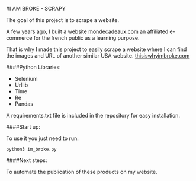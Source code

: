 #I AM BROKE - SCRAPY

The goal of this project is to scrape a website.

A few years ago, I built a website [mondecadeaux.com](mondecadeaux.com) an affiliated e-commerce for the french public as a learning purpose.

That is why I made this project to easily scrape a website where I can find the images and URL of another similar USA website. [thisiswhyimbroke.com](thisiswhyimbroke.com)

####Python Libraries:

* Selenium
* Urllib
* Time
* Re
* Pandas

A requirements.txt file is included in the repository for easy installation.

####Start up:

To use it you just need to run:

``python3 im_broke.py ``

####Next steps:

To automate the publication of these products on my website.
